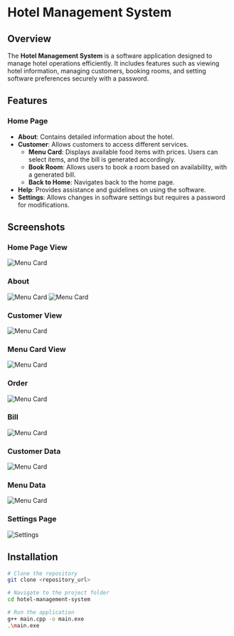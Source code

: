 # Hotel Management System

## Overview
The **Hotel Management System** is a software application designed to manage hotel operations efficiently. It includes features such as viewing hotel information, managing customers, booking rooms, and setting software preferences securely with a password.

## Features

### Home Page
- **About**: Contains detailed information about the hotel.
- **Customer**: Allows customers to access different services.
  - **Menu Card**: Displays available food items with prices. Users can select items, and the bill is generated accordingly.
  - **Book Room**: Allows users to book a room based on availability, with a generated bill.
  - **Back to Home**: Navigates back to the home page.
- **Help**: Provides assistance and guidelines on using the software.
- **Settings**: Allows changes in software settings but requires a password for modifications.

## Screenshots

### Home Page View
![Menu Card](./Images/Home.png)

### About
![Menu Card](./Images/Info1.png)
![Menu Card](./Images/Info2.png)

### Customer View
![Menu Card](./Images/Customer.png)

### Menu Card View
![Menu Card](./Images/Menucard.png)

### Order
![Menu Card](./Images/Order.png)

### Bill
![Menu Card](./Images/Bill.png)

### Customer Data
![Menu Card](./Images/Data1.png)

### Menu Data
![Menu Card](./Images/Data2.png)

### Settings Page
![Settings](./Images/Setting.png)

## Installation
```sh
# Clone the repository
git clone <repository_url>

# Navigate to the project folder
cd hotel-management-system

# Run the application
g++ main.cpp -o main.exe
.\main.exe

